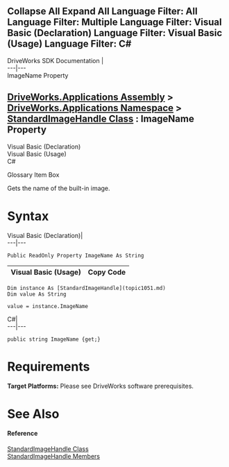 Collapse All Expand All Language Filter: All  Language Filter: Multiple  Language Filter: Visual Basic (Declaration) Language Filter: Visual Basic (Usage) Language Filter: C#  
---  
DriveWorks SDK Documentation  |   
---|---  
ImageName Property   
  
[DriveWorks.Applications Assembly](topic13.md) > [DriveWorks.Applications Namespace](topic16.md) > [StandardImageHandle Class](topic1051.md) : ImageName Property  
---  
  
Visual Basic (Declaration)    
Visual Basic (Usage)    
C# 

Glossary Item Box

Gets the name of the built-in image. 

# Syntax

Visual Basic (Declaration)|   
---|---  
      
    
    Public ReadOnly Property ImageName As String  
  
Visual Basic (Usage)| Copy Code  
---|---  
      
    
    Dim instance As [StandardImageHandle](topic1051.md)
    Dim value As String
     
    value = instance.ImageName  
  
C#|   
---|---  
      
    
    public string ImageName {get;}  
  
# Requirements

**Target Platforms:** Please see DriveWorks software prerequisites.

# See Also

#### Reference

[StandardImageHandle Class](topic1051.md)   
[StandardImageHandle Members](topic1052.md)


